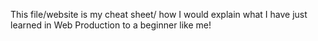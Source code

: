 This file/website is my cheat sheet/ how I would explain what I have just learned in Web Production to a beginner like me!